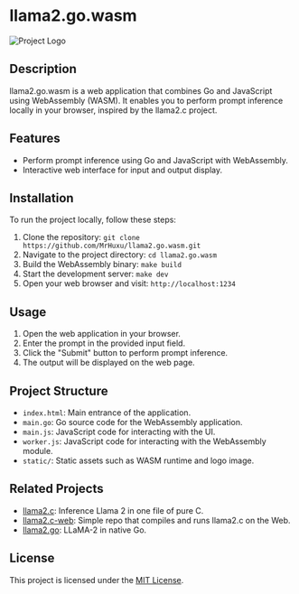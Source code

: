 # llama2.go.wasm

![Project Logo](placeholder-image.png)

## Description

llama2.go.wasm is a web application that combines Go and JavaScript using WebAssembly (WASM). It enables you to perform prompt inference locally in your browser, inspired by the llama2.c project.

## Features

- Perform prompt inference using Go and JavaScript with WebAssembly.
- Interactive web interface for input and output display.

## Installation

To run the project locally, follow these steps:

1. Clone the repository: `git clone https://github.com/MrHuxu/llama2.go.wasm.git`
2. Navigate to the project directory: `cd llama2.go.wasm`
3. Build the WebAssembly binary: `make build`
4. Start the development server: `make dev`
5. Open your web browser and visit: `http://localhost:1234`

## Usage

1. Open the web application in your browser.
2. Enter the prompt in the provided input field.
3. Click the "Submit" button to perform prompt inference.
4. The output will be displayed on the web page.

## Project Structure

- `index.html`: Main entrance of the application.
- `main.go`: Go source code for the WebAssembly application.
- `main.js`: JavaScript code for interacting with the UI.
- `worker.js`: JavaScript code for interacting with the WebAssembly module.
- `static/`: Static assets such as WASM runtime and logo image.

## Related Projects

- [llama2.c](https://github.com/karpathy/llama2.c): Inference Llama 2 in one file of pure C.
- [llama2.c-web](https://github.com/dmarcos/llama2.c-web): Simple repo that compiles and runs llama2.c on the Web.
- [llama2.go](https://github.com/nikolaydubina/llama2.go): LLaMA-2 in native Go.

## License

This project is licensed under the [MIT License](LICENSE).
